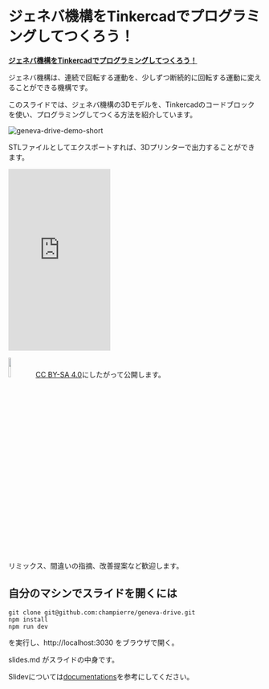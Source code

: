 # ジェネバ機構をTinkercadでプログラミングしてつくろう！

**[ジェネバ機構をTinkercadでプログラミングしてつくろう！](https://champierre.github.io/geneva-drive/)**

ジェネバ機構は、連続で回転する運動を、少しずつ断続的に回転する運動に変えることができる機構です。

このスライドでは、ジェネバ機構の3Dモデルを、Tinkercadのコードブロックを使い、プログラミングしてつくる方法を紹介しています。

![geneva-drive-demo-short](https://github.com/user-attachments/assets/3d9b0731-378f-4c9b-9050-9050e5d3bc8b)

STLファイルとしてエクスポートすれば、3Dプリンターで出力することができます。

<iframe style="margin: 0 auto;" width="203" height="362" src="https://www.youtube.com/embed/Ud-0BkLBQJY" title="geneva drive(4 slots)" frameborder="0" allow="accelerometer; autoplay; clipboard-write; encrypted-media; gyroscope; picture-in-picture; web-share" referrerpolicy="strict-origin-when-cross-origin" allowfullscreen></iframe>

<a href="https://creativecommons.org/licenses/by-sa/4.0/deed.ja"><img src="https://champierre.github.io/geneva-drive/by-sa.webp" style="width: 10%"></a>
[CC BY-SA 4.0](https://creativecommons.org/licenses/by-sa/4.0/deed.ja)にしたがって公開します。

リミックス、間違いの指摘、改善提案など歓迎します。

## 自分のマシンでスライドを開くには

```
git clone git@github.com:champierre/geneva-drive.git
npm install
npm run dev
```

を実行し、http://localhost:3030 をブラウザで開く。

slides.md がスライドの中身です。

Slidevについては[documentations](https://sli.dev/)を参考にしてください。
